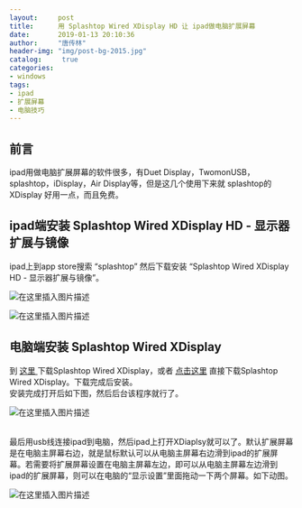 ```yaml
---
layout:		post
title: 		用 Splashtop Wired XDisplay HD 让 ipad做电脑扩展屏幕
date: 		2019-01-13 20:10:36
author:		"唐传林"
header-img: "img/post-bg-2015.jpg"
catalog:	 true
categories:
- windows
tags:
- ipad
- 扩展屏幕
- 电脑技巧
---
```

##  前言

ipad用做电脑扩展屏幕的软件很多，有Duet Display，TwomonUSB，splashtop，iDisplay，Air
Display等，但是这几个使用下来就 splashtop的XDisplay 好用一点，而且免费。

##  ipad端安装 Splashtop Wired XDisplay HD - 显示器扩展与镜像

ipad上到app store搜索 “splashtop” 然后下载安装 “Splashtop Wired XDisplay HD - 显示器扩展与镜像”。 

![在这里插入图片描述](https://img-blog.csdnimg.cn/2019011319584747.jpg)

![在这里插入图片描述](https://img-blog.csdnimg.cn/20190113195904497.PNG)

##  电脑端安装 Splashtop Wired XDisplay

到 [ 这里 ](https://www.splashtop.com/wiredxdisplay) 下载Splashtop Wired
XDisplay，或者 [ 点击这里](https://d17kmd0va0f0mp.cloudfront.net/xdisplay/windows/Splashtop_Wired_XDisplay_Agent_v1.5.5.0.exe)
直接下载Splashtop Wired XDisplay。下载完成后安装。  
安装完成打开后如下图，然后后台该程序就行了。  

![在这里插入图片描述](https://img-blog.csdnimg.cn/201901132001339.png)

######
最后用usb线连接ipad到电脑，然后ipad上打开XDiaplsy就可以了。默认扩展屏幕是在电脑主屏幕右边，就是鼠标默认可以从电脑主屏幕右边滑到ipad的扩展屏幕。若需要将扩展屏幕设置在电脑主屏幕左边，即可以从电脑主屏幕左边滑到ipad的扩展屏幕，则可以在电脑的“显示设置”里面拖动一下两个屏幕。如下动图。

![在这里插入图片描述](https://img-blog.csdnimg.cn/20190113200938989.gif)

